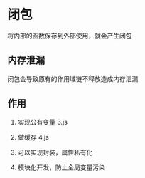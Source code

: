 # 闭包

将内部的函数保存到外部使用，就会产生闭包

## 内存泄漏

闭包会导致原有的作用域链不释放造成内存泄漏

## 作用

1. 实现公有变量  3.js

2. 做缓存 4.js

3. 可以实现封装，属性私有化

4. 模块化开发，防止全局变量污染